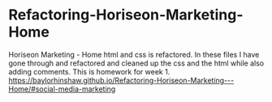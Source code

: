 # Refactoring-Horiseon-Marketing-Home
Horiseon Marketing - Home html and css is refactored.
In these files I have gone through and refactored and cleaned up the css and the html while also adding comments.
This is homework for week 1.
https://baylorhinshaw.github.io/Refactoring-Horiseon-Marketing---Home/#social-media-marketing
